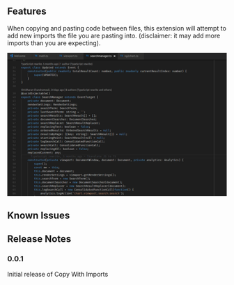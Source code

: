 ## Features

When copying and pasting code between files, this extension will attempt to add new imports the file you are pasting into. (disclaimer: it may add more imports than you are expecting).

![demo](copy-with-imports.gif)

## Known Issues


## Release Notes

### 0.0.1

Initial release of Copy With Imports